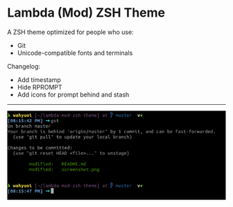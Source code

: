 # Lambda (Mod) ZSH Theme

A ZSH theme optimized for people who use:
- Git
- Unicode-compatible fonts and terminals

Changelog:
- Add timestamp
- Hide RPROMPT
- Add icons for prompt behind and stash

---

![Screenshot](https://raw.githubusercontent.com/wahyuoi/lambda-mod-zsh-theme/master/screenshot.png)

